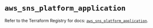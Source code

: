 # `aws_sns_platform_application`

Refer to the Terraform Registry for docs: [`aws_sns_platform_application`](https://registry.terraform.io/providers/hashicorp/aws/4.54.0/docs/resources/sns_platform_application).
